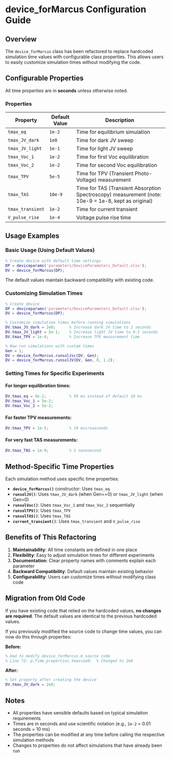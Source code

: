 # device_forMarcus Configuration Guide

## Overview

The `device_forMarcus` class has been refactored to replace hardcoded simulation time values with configurable class properties. This allows users to easily customize simulation times without modifying the code.

## Configurable Properties

All time properties are in **seconds** unless otherwise noted.

### Properties

| Property | Default Value | Description |
|----------|---------------|-------------|
| `tmax_eq` | `1e-2` | Time for equilibrium simulation |
| `tmax_JV_dark` | `1e0` | Time for dark JV sweep |
| `tmax_JV_light` | `1e-1` | Time for light JV sweep |
| `tmax_Voc_1` | `1e-2` | Time for first Voc equilibration |
| `tmax_Voc_2` | `1e-2` | Time for second Voc equilibration |
| `tmax_TPV` | `5e-5` | Time for TPV (Transient Photo-Voltage) measurement |
| `tmax_TAS` | `10e-9` | Time for TAS (Transient Absorption Spectroscopy) measurement (note: 10e-9 = 1e-8, kept as original) |
| `tmax_transient` | `1e-2` | Time for current transient |
| `V_pulse_rise` | `1e-4` | Voltage pulse rise time |

## Usage Examples

### Basic Usage (Using Default Values)

```matlab
% Create device with default time settings
DP = deviceparams('parameters/DeviceParameters_Default.xlsx');
DV = device_forMarcus(DP);
```

The default values maintain backward compatibility with existing code.

### Customizing Simulation Times

```matlab
% Create device
DP = deviceparams('parameters/DeviceParameters_Default.xlsx');
DV = device_forMarcus(DP);

% Customize simulation times before running simulations
DV.tmax_JV_dark = 2e0;      % Increase dark JV time to 2 seconds
DV.tmax_JV_light = 5e-1;    % Increase light JV time to 0.5 seconds
DV.tmax_TPV = 1e-4;         % Increase TPV measurement time

% Now run simulations with custom times
Gen = 1;
DV = device_forMarcus.runsolJsc(DV, Gen);
DV = device_forMarcus.runsolJV(DV, Gen, 0, 1.2);
```

### Setting Times for Specific Experiments

#### For longer equilibration times:
```matlab
DV.tmax_eq = 5e-2;          % 50 ms instead of default 10 ms
DV.tmax_Voc_1 = 5e-2;
DV.tmax_Voc_2 = 5e-2;
```

#### For faster TPV measurements:
```matlab
DV.tmax_TPV = 1e-5;         % 10 microseconds
```

#### For very fast TAS measurements:
```matlab
DV.tmax_TAS = 1e-9;         % 1 nanosecond
```

## Method-Specific Time Properties

Each simulation method uses specific time properties:

- **`device_forMarcus()`** constructor: Uses `tmax_eq`
- **`runsolJV()`**: Uses `tmax_JV_dark` (when Gen==0) or `tmax_JV_light` (when Gen>0)
- **`runsolVoc()`**: Uses `tmax_Voc_1` and `tmax_Voc_2` sequentially
- **`runsolTPV()`**: Uses `tmax_TPV`
- **`runsolTAS()`**: Uses `tmax_TAS`
- **`current_transient()`**: Uses `tmax_transient` and `V_pulse_rise`

## Benefits of This Refactoring

1. **Maintainability**: All time constants are defined in one place
2. **Flexibility**: Easy to adjust simulation times for different experiments
3. **Documentation**: Clear property names with comments explain each parameter
4. **Backward Compatibility**: Default values maintain existing behavior
5. **Configurability**: Users can customize times without modifying class code

## Migration from Old Code

If you have existing code that relied on the hardcoded values, **no changes are required**. The default values are identical to the previous hardcoded values.

If you previously modified the source code to change time values, you can now do this through properties:

**Before:**
```matlab
% Had to modify device_forMarcus.m source code
% Line 72: p.Time_properties.tmax=1e0;  % Changed to 2e0
```

**After:**
```matlab
% Set property after creating the device
DV.tmax_JV_dark = 2e0;
```

## Notes

- All properties have sensible defaults based on typical simulation requirements
- Times are in seconds and use scientific notation (e.g., `1e-2` = 0.01 seconds = 10 ms)
- The properties can be modified at any time before calling the respective simulation methods
- Changes to properties do not affect simulations that have already been run
